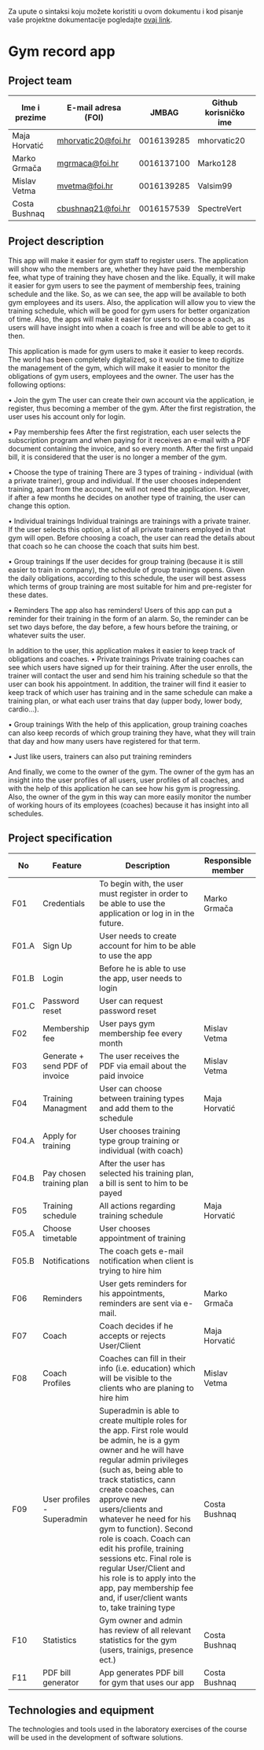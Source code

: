 
Za upute o sintaksi koju možete koristiti u ovom dokumentu i kod pisanje vaše projektne dokumentacije pogledajte [ovaj link](https://guides.github.com/features/mastering-markdown/).

# Gym record app

## Project team

Ime i prezime | E-mail adresa (FOI) | JMBAG     | Github korisničko ime
------------  | ------------------- | --------- | ---------------------
Maja Horvatić | mhorvatic20@foi.hr  | 0016139285| mhorvatic20
Marko Grmača  | mgrmaca@foi.hr      | 0016137100| Marko128
Mislav Vetma  | mvetma@foi.hr       | 0016139285| Valsim99
Costa Bushnaq | cbushnaq21@foi.hr   | 0016157539| SpectreVert

## Project description

This app will make it easier for gym staff to register users. The application will show who the members are, whether they have paid the membership fee, what type of training they have chosen and the like. Equally, it will make it easier for gym users to see the payment of membership fees, training schedule and the like. So, as we can see, the app will be available to both gym employees and its users. Also, the application will allow you to view the training schedule, which will be good for gym users for better organization of time. Also, the apps will make it easier for users to choose a coach, as users will have insight into when a coach is free and will be able to get to it then.



This application is made for gym users to make it easier to keep records. The world has been completely digitalized, so it would be time to digitize the management of the gym, which will make it easier to monitor the obligations of gym users, employees and the owner.
The user has the following options:

• Join the gym
The user can create their own account via the application, ie register, thus becoming a member of the gym. After the first registration, the user uses his account only for login.

• Pay membership fees
After the first registration, each user selects the subscription program and when paying for it receives an e-mail with a PDF document containing the invoice, and so every month. After the first unpaid bill, it is considered that the user is no longer a member of the gym.

• Choose the type of training
There are 3 types of training - individual (with a private trainer), group and individual. If the user chooses independent training, apart from the account, he will not need the application. However, if after a few months he decides on another type of training, the user can change this option.

• Individual trainings
Individual trainings are trainings with a private trainer. If the user selects this option, a list of all private trainers employed in that gym will open. Before choosing a coach, the user can read the details about that coach so he can choose the coach that suits him best.

• Group trainings
If the user decides for group training (because it is still easier to train in company), the schedule of group trainings opens. Given the daily obligations, according to this schedule, the user will best assess which terms of group training are most suitable for him and pre-register for these dates.

• Reminders
The app also has reminders! Users of this app can put a reminder for their training in the form of an alarm. So, the reminder can be set two days before, the day before, a few hours before the training, or whatever suits the user.

In addition to the user, this application makes it easier to keep track of obligations and coaches.
• Private trainings
Private training coaches can see which users have signed up for their training. After the user enrolls, the trainer will contact the user and send him his training schedule so that the user can book his appointment. In addition, the trainer will find it easier to keep track of which user has training and in the same schedule can make a training plan, or what each user trains that day (upper body, lower body, cardio…).

• Group trainings
With the help of this application, group training coaches can also keep records of which group training they have, what they will train that day and how many users have registered for that term.

• Just like users, trainers can also put training reminders

And finally, we come to the owner of the gym. The owner of the gym has an insight into the user profiles of all users, user profiles of all coaches, and with the help of this application he can see how his gym is progressing. Also, the owner of the gym in this way can more easily monitor the number of working hours of its employees (coaches) because it has insight into all schedules.




## Project specification

No  | Feature       | Description | Responsible member
--- | ------------- | ----------- | ------------------
F01 | Credentials | To begin with, the user must register in order to be able to use the application or log in in the future. | Marko Grmača
F01.A | Sign Up | User needs to create account for him to be able to use the app | 
F01.B | Login | Before he is able to use the app, user needs to login | 
F01.C | Password reset | User can request password reset | 
F02 | Membership fee | User pays gym membership fee every month | Mislav Vetma
F03 | Generate + send PDF of invoice | The user receives the PDF via email about the paid invoice | Mislav Vetma
F04 | Training Managment  | User can choose between training types and add them to the schedule | Maja Horvatić
F04.A | Apply for training | User chooses training type group training or individual (with coach) | 
F04.B | Pay chosen training plan | After the user has selected his training plan, a bill is sent to him to be payed | 
F05 | Training schedule | All actions regarding training schedule | Maja Horvatić
F05.A | Choose timetable | User chooses appointment of training | 
F05.B | Notifications |  The coach gets e-mail notification when client is trying to hire him | 
F06 | Reminders | User gets reminders for his appointments, reminders are sent via e-mail. | Marko Grmača
F07 | Coach | Coach decides if he accepts or rejects User/Client | Maja Horvatić
F08 | Coach Profiles | Coaches can fill in their info (i.e. education) which will be visible to the clients who are planing to hire him | Mislav Vetma
F09 | User profiles - Superadmin | Superadmin is able to create multiple roles for the app. First role would be admin, he is a gym owner and he will have regular admin privileges (such as, being able to track statistics, cann create coaches, can approve new users/clients and whatever he need for his gym to function). Second role is coach. Coach can edit his profile, training sessions etc. Final role is regular User/Client and his role is to apply into the app, pay membership fee and, if user/client wants to, take training type | Costa Bushnaq 
F10 | Statistics | Gym owner and admin has review of all relevant statistics for the gym (users, trainigs, presence ect.) | Costa Bushnaq   
F11 | PDF bill generator | App generates PDF bill for gym that uses our app | Costa Bushnaq 

## Technologies and equipment
The technologies and tools used in the laboratory exercises of the course will be used in the development of software solutions.
